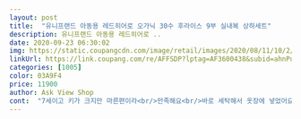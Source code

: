 ```yaml
---
layout: post 
title:  "유니프랜드 아동용 레드히어로 오가닉 30수 후라이스 9부 실내복 상하세트" 
description: 유니프랜드 아동용 레드히어로 ..
date: 2020-09-23 06:30:02 
img: https://static.coupangcdn.com/image/retail/images/2020/08/11/10/2/0ea40a95-6cf9-4ec9-ac71-81f6968c5d18.jpg 
linkUrl: https://link.coupang.com/re/AFFSDP?lptag=AF3600438&subid=ahnPublicAsk&pageKey=1951797605&itemId=3315501384&vendorItemId=71302381574&traceid=V0-113-065dbd6409e4d268 
categories: [1005] 
color: 03A9F4 
price: 11900 
author: Ask View Shop 
cont:  "7세이고 키가 크지만 마른편이라<br/>만족해요<br/>바로 세탁해서 옷장에 넣었어요<br/>사이즈 맞춰본다고 입혀봤더니 좀 크긴 하지만 편한지 상품텍 떼어 달라고 그러네요<br/>세탁 후 줄어들지 않고, 지금부터 작아질 때까지 잘 입힐 것 같습니다<br/>스파이더맨이 포인트인 내복이고 색상도 쨍한 게 괜찮습니다<br/>예쁘다<br/>올해 7세 폭풍성장하는 아들 때문에 내 년까지 입히려고 치수 큰 것으로 주문했어요<br/>옷감이 부드럽고 좋아서 자주 구매합니다<br/>재질도 부드러우니 괜찮네요<br/>허리는 약간 큰데 괜찮아요<br/>" 
---
```

